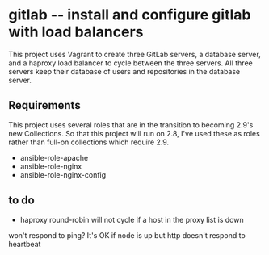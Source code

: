 # gitlab -- install and configure gitlab with load balancers

This project uses Vagrant to create three GitLab servers, a database server, and
a haproxy load balancer to cycle between the three servers.  All three servers
keep their database of users and repositories in the database server.

## Requirements

This project uses several roles that are in the transition to becoming 2.9's new Collections.  So that this project will run on 2.8, I've used these as roles rather than full-on collections which require 2.9.

- ansible-role-apache
- ansible-role-nginx
- ansible-role-nginx-config


## to do

- haproxy round-robin will not cycle if a host in the proxy list is down

won't respond to ping?  It's OK if node is up but http doesn't respond to heartbeat

